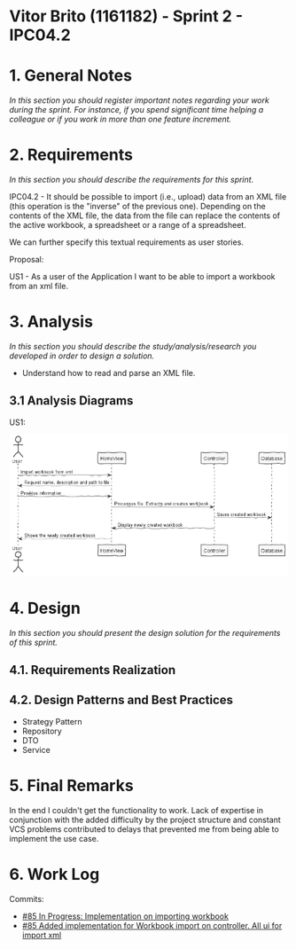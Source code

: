 **Vitor Brito** (1161182) - Sprint 2 - IPC04.2
===============================

# 1. General Notes

*In this section you should register important notes regarding your work during the sprint. For instance, if you spend significant time helping a colleague or if you work in more than one feature increment.*

# 2. Requirements

*In this section you should describe the requirements for this sprint.*

IPC04.2 - It should be possible to import (i.e., upload) data from an XML file (this operation is the "inverse" of the previous one). Depending on the contents of the XML file, the data from the file can replace the contents of the active workbook, a spreadsheet or a range of a spreadsheet.

We can further specify this textual requirements as user stories.

Proposal:

US1 - As a user of the Application I want to be able to import a workbook from an xml file.

# 3. Analysis

*In this section you should describe the study/analysis/research you developed in order to design a solution.*

- Understand how to read and parse an XML file.

## 3.1 Analysis Diagrams

US1:

![Analisys Diagram.png](./US1.png)

# 4. Design

*In this section you should present the design solution for the requirements of this sprint.*

## 4.1. Requirements Realization


## 4.2. Design Patterns and Best Practices

- Strategy Pattern  
- Repository  
- DTO  
- Service

# 5. Final Remarks 

In the end I couldn't get the functionality to work. Lack of expertise in conjunction with the added difficulty by the project structure and constant VCS problems contributed to delays that prevented me from being able to implement the use case.

# 6. Work Log

Commits:

- [#85 In Progress: Implementation on importing workbook](https://bitbucket.org/lei-isep/lapr4-18-2dc/commits/db991e6fdc4d626ccd84dad8e3e15bf9056ff760)
- [#85 Added implementation for Workbook import on controller. All ui for import xml](https://bitbucket.org/lei-isep/lapr4-18-2dc/commits/98db8bebf80bbd3eb86e9cc5914ff6757a2d283e)
